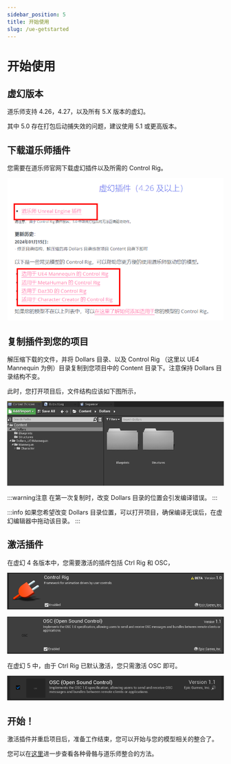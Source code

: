 ```yaml
---
sidebar_position: 5
title: 开始使用
slug: /ue-getstarted
---	
```

# 开始使用

## 虚幻版本

道乐师支持 4.26，4.27，以及所有 5.X 版本的虚幻。

其中 5.0 存在打包后动捕失效的问题，建议使用 5.1 或更高版本。

## 下载道乐师插件

您需要在道乐师官网下载虚幻插件以及所需的 Control Rig。

![](../../img/2024_05_29_16_50_5.png)

## 复制插件到您的项目

解压缩下载的文件，并将 Dollars 目录、以及 Control Rig （这里以 UE4 Mannequin 为例）目录复制到您项目中的 Content 目录下。注意保持 Dollars 目录结构不变。

此时，您打开项目后，文件结构应该如下图所示，

![](../../img/2024_05_29_16_57_36-dollars42.png)

:::warning注意
在第一次复制时，改变 Dollars 目录的位置会引发编译错误。
:::

:::info
如果您希望改变 Dollars 目录位置，可以打开项目，确保编译无误后，在虚幻编辑器中拖动该目录。
:::

## 激活插件

在虚幻 4 各版本中，您需要激活的插件包括 Ctrl Rig 和 OSC，

![](../../img/2024_05_29_16_18_33-dollars426.png)

![](../../img/2024_05_29_16_18_53-dollars426r.png)


在虚幻 5 中，由于 Ctrl Rig 已默认激活，您只需激活 OSC 即可。

![](../../img/2024_05_29_16_11_11-dollars52.png)

## 开始！

激活插件并重启项目后，准备工作结束，您可以开始与您的模型相关的整合了。

您可以在[这里](/ue)进一步查看各种骨骼与道乐师整合的方法。